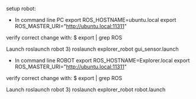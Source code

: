 
setup robot:

- In command line PC
export ROS_HOSTNAME=ubuntu.local
export ROS_MASTER_URI="http://ubuntu.local:11311"

verify correct change with:
$ export | grep ROS

Launch roslaunch robot
3) roslaunch explorer_robot gui_sensor.launch

- In command line ROBOT
export ROS_HOSTNAME=Explorer.local
export ROS_MASTER_URI="http://ubuntu.local:11311"

verify correct change with:
$ export | grep ROS

Launch roslaunch robot
3) roslaunch explorer_robot robot.launch
